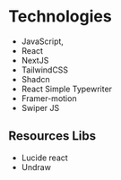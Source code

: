 <!--
- Background Color: #060037
- Text/Button Color: #5ce1e6
- Hover color: #2E236C
- Border color: 
====================

-->

# Technologies
- JavaScript,
- React
- NextJS
- TailwindCSS
- Shadcn
- React Simple Typewriter
- Framer-motion
- Swiper JS

## Resources Libs
- Lucide react
- Undraw